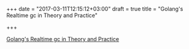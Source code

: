 +++
date = "2017-03-11T12:15:12+03:00"
draft = true
title = "Golang's Realtime gc in Theory and Practice"

+++

<p><a href="https://making.pusher.com/golangs-real-time-gc-in-theory-and-practice">Golang's Realtime gc in Theory and Practice</a></p>
